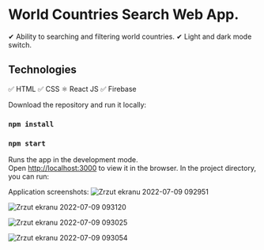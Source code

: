 # World Countries Search Web App.

✔ Ability to searching and filtering world countries.
✔ Light and dark mode switch.

## Technologies
✅ HTML ✅ CSS ⚛ React JS ✅ Firebase


Download the repository and run it locally:

### `npm install`

### `npm start`

Runs the app in the development mode.<br />
Open [http://localhost:3000](http://localhost:3000) to view it in the browser.
In the project directory, you can run:


Application screenshots: 
![Zrzut ekranu 2022-07-09 092951](https://user-images.githubusercontent.com/92208474/189515588-5a825b86-d7e7-49b7-b1c0-d2dc0dc4dd66.jpg)

![Zrzut ekranu 2022-07-09 093120](https://user-images.githubusercontent.com/92208474/189515592-b4c64720-562b-42d0-9f01-05230a8e5672.jpg)

![Zrzut ekranu 2022-07-09 093025](https://user-images.githubusercontent.com/92208474/189515596-7b4470ef-901a-4495-bf22-40bdf8b9b19b.jpg)

![Zrzut ekranu 2022-07-09 093054](https://user-images.githubusercontent.com/92208474/189515598-624812bb-7de4-4c98-9099-a70a1a85c159.jpg)

